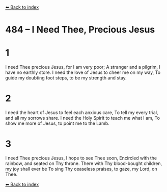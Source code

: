[⬅️ Back to index](../README.md)

# 484 – I Need Thee, Precious Jesus


# 1
I need Thee precious Jesus, for I am very poor;
A stranger and a pilgrim, I have no earthly store.
I need the love of Jesus to cheer me on my way,
To guide my doubting foot steps, to be my strength and stay.

# 2
I need the heart of Jesus to feel each anxious care,
To tell my every trial, and all my sorrows share.
I need the Holy Spirit to teach me what I am,
To show me more of Jesus, to point me to the Lamb.

# 3
I need Thee precious Jesus, I hope to see Thee soon,
Encircled with the rainbow, and seated on Thy throne.
There with Thy blood-bought children, my joy shall ever be
To sing Thy ceaseless praises, to gaze, my Lord, on Thee.

[⬅️ Back to index](../README.md)
